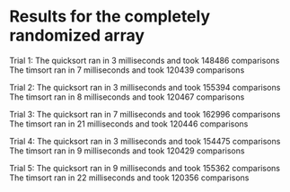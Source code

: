 # Results for the completely randomized array

Trial 1:
The quicksort ran in 3 milliseconds and took 148486 comparisons
The timsort ran in 7 milliseconds and took 120439 comparisons

Trial 2:
The quicksort ran in 3 milliseconds and took 155394 comparisons
The timsort ran in 8 milliseconds and took 120467 comparisons

Trial 3:
The quicksort ran in 7 milliseconds and took 162996 comparisons
The timsort ran in 21 milliseconds and took 120446 comparisons

Trial 4:
The quicksort ran in 3 milliseconds and took 154475 comparisons
The timsort ran in 9 milliseconds and took 120429 comparisons

Trial 5:
The quicksort ran in 9 milliseconds and took 155362 comparisons
The timsort ran in 22 milliseconds and took 120356 comparisons